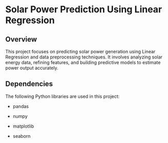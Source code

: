 # Solar Power Prediction Using Linear Regression

## Overview

This project focuses on predicting solar power generation using Linear Regression and data preprocessing techniques. It involves analyzing solar energy data, refining features, and building predictive models to estimate power output accurately.

## Dependencies

The following Python libraries are used in this project:

* pandas

* numpy

* matplotlib

* seaborn
